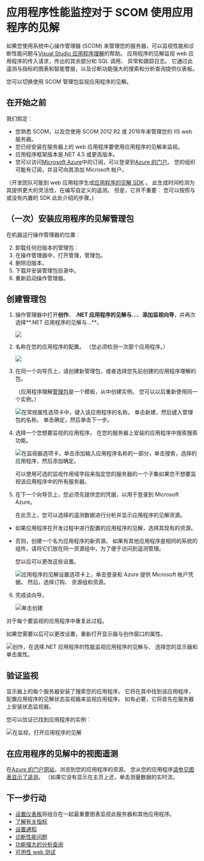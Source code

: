 <properties 
    pageTitle="与应用程序的见解 SCOM 集成 |Microsoft Azure" 
    description="如果您是 SCOM 用户，监视性能和诊断与应用程序的见解问题。 综合控制板、 智能报警、 功能强大的诊断工具和分析查询。" 
    services="application-insights" 
    documentationCenter=""
    authors="alancameronwills" 
    manager="douge"/>

<tags 
    ms.service="application-insights" 
    ms.workload="tbd" 
    ms.tgt_pltfrm="ibiza" 
    ms.devlang="na" 
    ms.topic="article" 
    ms.date="08/12/2016" 
    ms.author="awills"/>
 
# <a name="application-performance-monitoring-using-application-insights-for-scom"></a>应用程序性能监控对于 SCOM 使用应用程序的见解

如果您使用系统中心操作管理器 (SCOM) 来管理您的服务器，可以监视性能和诊断性能问题与[Visual Studio 应用程序理解](app-insights-asp-net.md)的帮助。 应用程序的见解监视 web 应用程序的传入请求，传出的其余部分和 SQL 调用、 异常和跟踪日志。 它通过此遥测与指标的图表和智能警报，以及诊断功能强大的搜索和分析查询提供仪表板。 

您可以切换使用 SCOM 管理包监视应用程序的见解。

## <a name="before-you-start"></a>在开始之前

我们假定︰

* 您熟悉 SCOM，以及您使用 SCOM 2012 R2 或 2016年来管理您的 IIS web 服务器。
* 您已经安装在服务器上的 web 应用程序要使用应用程序的见解来监视。
* 应用程序框架版本是.NET 4.5 或更高版本。
* 您可以访问[Microsoft Azure](https://azure.com)中的订阅，可以登录到[Azure 的门户](https://portal.azure.com)。 您的组织可能有订阅，并且可向其添加 Microsoft 帐户。

（开发团队可能到 web 应用程序生成[应用程序的见解 SDK](app-insights-asp-net.md) 。 此生成时间检测为其提供更大的灵活性，在编写自定义的遥测。 但是，它并不重要︰ 您可以按照与或没有内置的 SDK 此处介绍的步骤。)

## <a name="one-time-install-application-insights-management-pack"></a>（一次）安装应用程序的见解管理包

在机器运行操作管理器的位置︰

2. 卸载任何旧版本的管理包︰
 1. 在操作管理器中，打开管理，管理包。 
 2. 删除旧版本。
1. 下载并安装管理包目录中。
2. 重新启动操作管理器。


## <a name="create-a-management-pack"></a>创建管理包

1. 操作管理器中打开**创作**、 **.NET 应用程序的见解与...**、**添加监视向导**，并再次选择**.NET 应用程序的见解与...**。

    ![](./media/app-insights-scom/020.png)

2. 名称在您的应用程序的配置。 （您必须检测一次那个应用程序。）
    
    ![](./media/app-insights-scom/030.png)

3. 在同一个向导页上，请创建新管理包，或者选择您先前创建的应用程序理解的包。

     （应用程序理解[管理包](https://technet.microsoft.com/library/cc974491.aspx)是一个模板，从中创建实例。 您可以以后重新使用同一个实例。）


    ![在常规属性选项卡中，键入该应用程序的名称。 单击新建，然后键入管理包的名称。 单击确定，然后单击下一步。](./media/app-insights-scom/040.png)

4. 选择一个您想要监视的应用程序。 在您的服务器上安装的应用程序中搜索搜索功能。

    ![在监视器选项卡，单击添加输入应用程序名称的一部分，单击搜索，选择的应用程序，然后添加确定。](./media/app-insights-scom/050.png)

    可以使用可选的监视作用域字段来指定您的服务器的一个子集如果您不想要监视该应用程序中的所有服务器。

5. 在下一个向导页上，您必须先提供您的凭据，以用于登录到 Microsoft Azure。

    在此页上，您可以选择的遥测数据进行分析并显示应用程序的见解资源。 

 * 如果应用程序在开发过程中进行配置的应用程序的见解，选择其现有的资源。
 * 否则，创建一个名为应用程序的新资源。 如果有其他应用程序是相同的系统的组件，请将它们放在同一资源组中，为了便于访问到遥测管理。

    您以后可以更改这些设置。

    ![应用程序的见解设置选项卡上，单击登录和 Azure 提供 Microsoft 帐户凭据。 然后，选择订购、 资源组和资源。](./media/app-insights-scom/060.png)

6. 完成该向导。

    ![单击创建](./media/app-insights-scom/070.png)
    
对于每个要监视的应用程序中重复此过程。

如果您需要以后可以更改设置，重新打开显示器与创作窗口的属性。

![创作，在选择.NET 应用程序的性能监视应用程序的见解与、 选择您的显示器和单击属性。](./media/app-insights-scom/080.png)

## <a name="verify-monitoring"></a>验证监视

显示器上的每个服务器安装了搜索您的应用程序。 它将在其中找到该应用程序，配置应用程序的见解状态监视器来监视应用程序。 如有必要，它将首先在服务器上安装状态监视器。

您可以验证已找到应用程序的实例︰

![在监视，打开应用程序的见解](./media/app-insights-scom/100.png)


## <a name="view-telemetry-in-application-insights"></a>在应用程序的见解中的视图遥测

在[Azure 的门户网站](https://portal.azure.com)，浏览到您的应用程序的资源。 您从您的应用程序[请参见图表显示了遥测](app-insights-dashboards.md)。 （如果它没有显示在主页上还，单击测量数据的实时流。


## <a name="next-steps"></a>下一步行动

* [设置仪表板](app-insights-dashboards.md)将组合在一起最重要图表监视此服务器和其他应用程序。
* [了解有关指标](app-insights-metrics-explorer.md)
* [设置通知](app-insights-alerts.md)
* [诊断性能问题](app-insights-detect-triage-diagnose.md)
* [功能强大的分析查询](app-insights-analytics.md)
* [可用性 web 测试](app-insights-monitor-web-app-availability.md)
